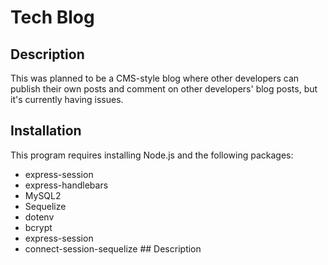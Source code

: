# Tech Blog 

## Description
This was planned to be a CMS-style blog where other developers can publish their own posts and comment on other developers' blog posts, but it's currently having issues. 

## Installation 
This program requires installing Node.js and the following packages: 
* express-session 
* express-handlebars 
* MySQL2
* Sequelize 
* dotenv
* bcrypt
* express-session 
* connect-session-sequelize ## Description